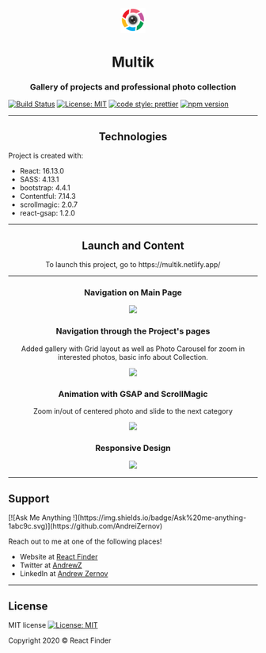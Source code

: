 <div align="center">
<img src="./public/pngocean.png"></img>
</div>

<h1 align="center">Multik</h1>
<h3 align="center">Gallery of projects and professional photo collection</h3>

[![Build Status](https://travis-ci.com/AndreiZernov/multik.svg?branch=master)](https://travis-ci.com/AndreiZernov/multik)
[![License: MIT](https://img.shields.io/badge/License-MIT-yellow.svg)](https://github.com/AndreiZernov/react-finder/blob/master/LICENSE)
[![code style: prettier](https://img.shields.io/badge/code_style-prettier-ff69b4.svg?style=flat-square)](https://github.com/prettier/prettier)
[![npm version](https://badge.fury.io/js/npm.svg)](https://badge.fury.io/js/npm)

---

<h2 align="center"> Technologies</h2>

Project is created with:

- React: 16.13.0
- SASS: 4.13.1
- bootstrap: 4.4.1
- Contentful: 7.14.3
- scrollmagic: 2.0.7
- react-gsap: 1.2.0

---

<h2 align="center"> Launch and Content</h2>

<p align="center">To launch this project, go to https://multik.netlify.app/</p>

---

<h3 align="center"> Navigation on Main Page</h3>

<div align="center">
  <img src="./assets/readme1.gif">
</div>

<h3 align="center">Navigation through the Project's pages</h3>

<p align="center">Added gallery with Grid layout as well as Photo Carousel for zoom in interested photos, basic info about Collection.</p>

<div align="center">
  <img src="./assets/readme2.gif">
</div>

<h3 align="center"> Animation with GSAP and ScrollMagic</h3>

<p align="center">Zoom in/out of centered photo and slide to the next category</p>

<div align="center">
  <img src="./assets/readme3.gif">
</div>

<h3 align="center">Responsive Design</h3>

<div align="center">
  <img src="./assets/readme4.gif">
</div>

---

<h2> Support</h2>
[![Ask Me Anything !](https://img.shields.io/badge/Ask%20me-anything-1abc9c.svg)](https://github.com/AndreiZernov)

Reach out to me at one of the following places!

- Website at [React Finder](https://multik.netlify.app/)
- Twitter at [AndrewZ](https://twitter.com/AndrewZer)
- LinkedIn at [Andrew Zernov](https://www.linkedin.com/in/andrei-zernov/)

---

<h2> License</h2>

MIT license [![License: MIT](https://img.shields.io/badge/License-MIT-yellow.svg)](https://github.com/AndreiZernov/react-finder/blob/master/LICENSE)

Copyright 2020 © React Finder
